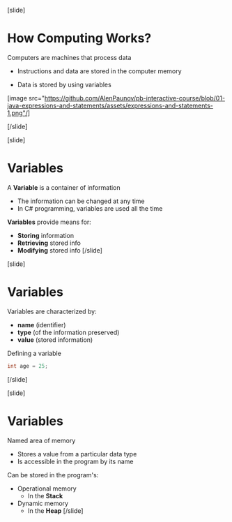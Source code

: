 [slide]
# How Computing Works?
Computers are machines that process data

* Instructions and data are stored in the computer memory

* Data is stored by using variables

[image src="https://github.com/AlenPaunov/pb-interactive-course/blob/01-java-expressions-and-statements/assets/expressions-and-statements-1.png"/]

[/slide]

[slide]
# Variables
A **Variable** is a container of information

* The information can be changed at any time
* In C# programming, variables are used all the time

**Variables** provide means for:

* **Storing** information
* **Retrieving** stored info
* **Modifying** stored info
[/slide]

[slide]
# Variables
Variables are characterized by:

* **name** (identifier)
* **type** (of the information preserved)
* **value** (stored information)

Defining a variable
```java
int age = 25;
```
[/slide]

[slide]
# Variables
Named area of memory

* Stores a value from a particular data type
* Is accessible in the program by its name

Can be stored in the program's:
* Operational memory
    * In the **Stack**
* Dynamic memory
    * In the **Heap**
[/slide]